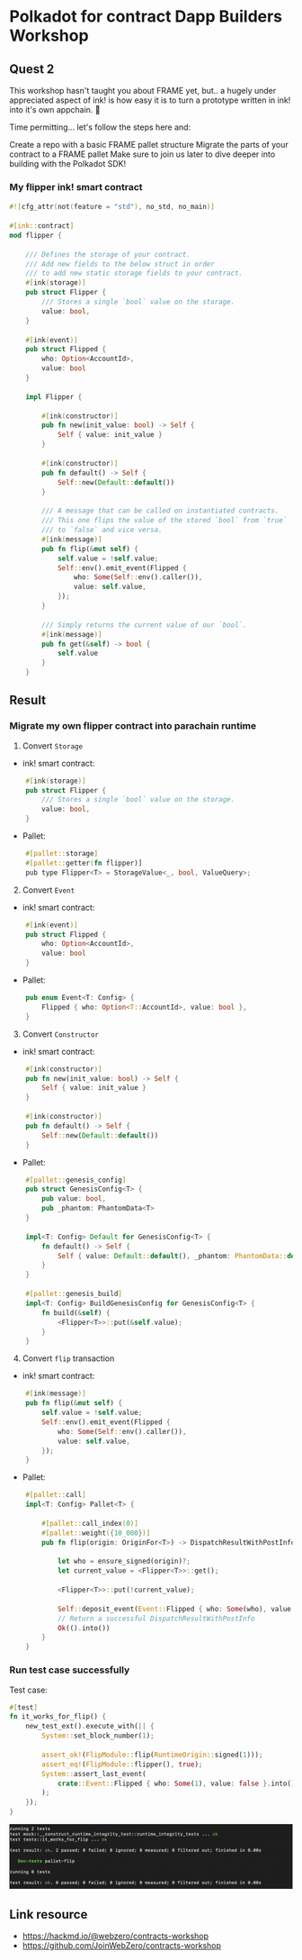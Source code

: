 # Polkadot for contract Dapp Builders Workshop

## Quest 2

This workshop hasn't taught you about FRAME yet, but.. a hugely under appreciated aspect of ink! is how easy it is to turn a prototype written in ink! into it's own appchain. 🤯

Time permitting… let's follow the steps here and:

Create a repo with a basic FRAME pallet structure
Migrate the parts of your contract to a FRAME pallet
Make sure to join us later to dive deeper into building with the Polkadot SDK!

### My flipper ink! smart contract


```rust
#![cfg_attr(not(feature = "std"), no_std, no_main)]

#[ink::contract]
mod flipper {

    /// Defines the storage of your contract.
    /// Add new fields to the below struct in order
    /// to add new static storage fields to your contract.
    #[ink(storage)]
    pub struct Flipper {
        /// Stores a single `bool` value on the storage.
        value: bool,
    }

    #[ink(event)]
    pub struct Flipped {
        who: Option<AccountId>,
        value: bool
    }

    impl Flipper {

        #[ink(constructor)]
        pub fn new(init_value: bool) -> Self {
            Self { value: init_value }
        }

        #[ink(constructor)]
        pub fn default() -> Self {
            Self::new(Default::default())
        }

        /// A message that can be called on instantiated contracts.
        /// This one flips the value of the stored `bool` from `true`
        /// to `false` and vice versa.
        #[ink(message)]
        pub fn flip(&mut self) {
            self.value = !self.value;
            Self::env().emit_event(Flipped {
                who: Some(Self::env().caller()),
                value: self.value,
            });
        }

        /// Simply returns the current value of our `bool`.
        #[ink(message)]
        pub fn get(&self) -> bool {
            self.value
        }
    }
```



## Result 
### Migrate my own flipper contract into parachain runtime
1. Convert `Storage`

- ink! smart contract:

```rust
    #[ink(storage)]
    pub struct Flipper {
        /// Stores a single `bool` value on the storage.
        value: bool,
    }
```

- Pallet:

```rust
	#[pallet::storage]
	#[pallet::getter(fn flipper)]
	pub type Flipper<T> = StorageValue<_, bool, ValueQuery>;
```

2. Convert `Event`

- ink! smart contract:

```rust
    #[ink(event)]
    pub struct Flipped {
        who: Option<AccountId>,
        value: bool
    }
```

- Pallet:

```rust
	pub enum Event<T: Config> {
		Flipped { who: Option<T::AccountId>, value: bool },
	}
```

3. Convert `Constructor`

- ink! smart contract:

```rust
    #[ink(constructor)]
    pub fn new(init_value: bool) -> Self {
        Self { value: init_value }
    }

    #[ink(constructor)]
    pub fn default() -> Self {
        Self::new(Default::default())
    }
```

- Pallet:

```rust
	#[pallet::genesis_config]
	pub struct GenesisConfig<T> {
		pub value: bool,
		pub _phantom: PhantomData<T>
	}

	impl<T: Config> Default for GenesisConfig<T> {
		fn default() -> Self {
			Self { value: Default::default(), _phantom: PhantomData::default() }
		}
	}

	#[pallet::genesis_build]
	impl<T: Config> BuildGenesisConfig for GenesisConfig<T> {
		fn build(&self) {
			<Flipper<T>>::put(&self.value);
		}
	}
```

4. Convert `flip` transaction 

- ink! smart contract:

```rust
    #[ink(message)]
    pub fn flip(&mut self) {
        self.value = !self.value;
        Self::env().emit_event(Flipped {
            who: Some(Self::env().caller()),
            value: self.value,
        });
    }
```

- Pallet:

```rust
	#[pallet::call]
	impl<T: Config> Pallet<T> {
		
		#[pallet::call_index(0)]
		#[pallet::weight({10_000})]
		pub fn flip(origin: OriginFor<T>) -> DispatchResultWithPostInfo {

			let who = ensure_signed(origin)?;
			let current_value = <Flipper<T>>::get();

			<Flipper<T>>::put(!current_value);

			Self::deposit_event(Event::Flipped { who: Some(who), value: current_value });
			// Return a successful DispatchResultWithPostInfo
			Ok(().into())
		}
	}
```


### Run test case successfully

Test case:

```rust
#[test]
fn it_works_for_flip() {
	new_test_ext().execute_with(|| {
		System::set_block_number(1);

		assert_ok!(FlipModule::flip(RuntimeOrigin::signed(1)));
		assert_eq!(FlipModule::flipper(), true);
		System::assert_last_event(
			crate::Event::Flipped { who: Some(1), value: false }.into(),
		);
	});
}
```

![Run test case](./assets/Testcase.png)


## Link resource

+ https://hackmd.io/@webzero/contracts-workshop
+ https://github.com/JoinWebZero/contracts-workshop
